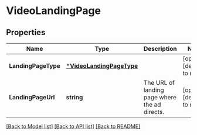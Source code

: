 # VideoLandingPage

## Properties
Name | Type | Description | Notes
------------ | ------------- | ------------- | -------------
**LandingPageType** | [***VideoLandingPageType**](VideoLandingPageType.md) |  | [optional] [default to null]
**LandingPageUrl** | **string** | The URL of landing page where the ad directs. | [optional] [default to null]

[[Back to Model list]](../README.md#documentation-for-models) [[Back to API list]](../README.md#documentation-for-api-endpoints) [[Back to README]](../README.md)

